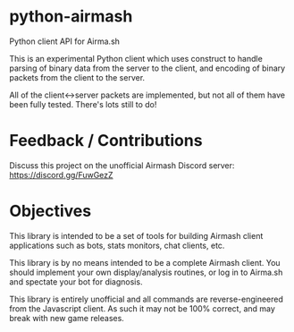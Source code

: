 # python-airmash

Python client API for Airma.sh

This is an experimental Python client which uses construct to handle parsing of binary data from the server to the client,
and encoding of binary packets from the client to the server.

All of the client<->server packets are implemented, but not all of them have been fully tested. There's lots still to do!

# Feedback / Contributions

Discuss this project on the unofficial Airmash Discord server: https://discord.gg/FuwGezZ

# Objectives

This library is intended to be a set of tools for building Airmash client applications such as bots, stats monitors, chat clients, etc.

This library is by no means intended to be a complete Airmash client. You should implement your own display/analysis routines, or log in to Airma.sh and spectate your bot for diagnosis.

This library is entirely unofficial and all commands are reverse-engineered from the Javascript client. As such it may not be 100% correct, and may break with new game releases.
